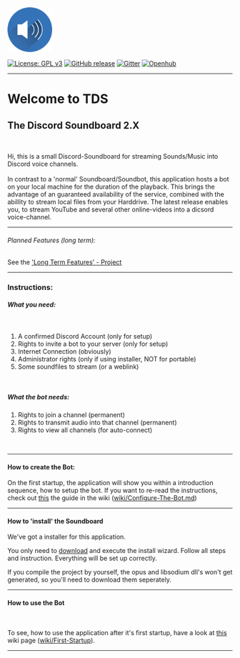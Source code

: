 
<img src="DiscordBot/res/speaker.png" alt="drawing" style="width:100px;"/>


 [![License: GPL v3](https://img.shields.io/badge/License-GPLv3-blue.svg)](https://www.gnu.org/licenses/gpl-3.0)
 [![GitHub release](https://img.shields.io/github/release/mayerch1/TheDiscordSoundboard.svg)](https://github.com/mayerch1/TheDiscordSoundboard/releases/latest)
 [![Gitter](https://badges.gitter.im/TheDiscordSoundboard/community.svg)](https://gitter.im/TheDiscordSoundboard/community?utm_source=badge&utm_medium=badge&utm_campaign=pr-badge)
 [![Openhub](https://www.openhub.net/p/TheDiscordSoundboard/widgets/project_thin_badge?format=gif)](https://www.openhub.net/p/TheDiscordSoundboard) 
 

---

# Welcome to TDS<br> 
## **T**he **D**iscord **S**oundboard 2.X

<br>

Hi, 
this is a small Discord-Soundboard for streaming Sounds/Music into Discord voice channels.
<br>
<br>
In contrast to a 'normal' Soundboard/Soundbot, this application hosts a bot on your local machine for the duration of the playback.
This brings the advantage of an guaranteed availability of the service, combined with the abillity to stream local files from your Harddrive. The latest release enables you, to stream YouTube and several other online-videos into a dicsord voice-channel.
<br>

---

###### Planned Features (long term):

See the ['Long Term Features' - Project](https://github.com/Mayerch1/TheDiscordSoundboard/projects/2)

---

### Instructions:


##### What you need:
<br/>

1. A confirmed Discord Account (only for setup)
2. Rights to invite a bot to your server (only for setup)
3. Internet Connection (obviously)
4. Administrator rights (only if using installer, NOT for portable)
4. Some soundfiles to stream (or a weblink)

<br/>

##### What the bot needs:

1. Rights to join a channel (permanent)
2. Rights to transmit audio into that channel (permanent)
3. Rights to view all channels (for auto-connect)
<br>

---
#### How to create the Bot:

On the first startup, the application will show you within a introduction sequence, how to setup the bot.
If you want to re-read the instructions, check out [this](https://github.com/Mayerch1/TheDiscordSoundboard/wiki/Configure-The-Bot) the guide in the wiki ([wiki/Configure-The-Bot.md](https://github.com/Mayerch1/TheDiscordSoundboard/wiki/Configure-The-Bot))

---

#### How to 'install' the Soundboard

We've got a installer for this application.

You only need to [download](https://github.com/Mayerch1/TheDiscordSoundboard/releases/latest) and execute the install wizard.
Follow all steps and instruction. Everything will be set up correctly.


If you compile the project by yourself, the opus and libsodium dll's won't get generated, so you'll need to download them seperately.

---

#### How to use the Bot
<br>

To see, how to use the application after it's first startup, have a look at [this](https://github.com/Mayerch1/TheDiscordSoundboard/wiki/First-Startup) wiki page ([wiki/First-Startup](https://github.com/Mayerch1/TheDiscordSoundboard/wiki/First-Startup)).


---
